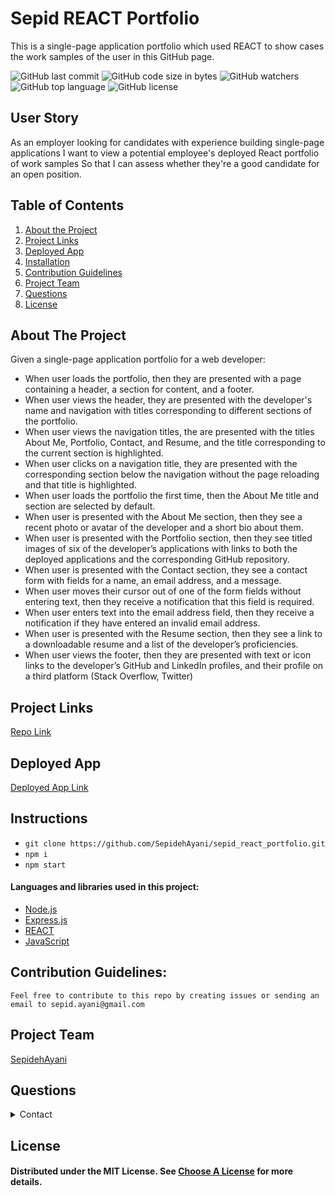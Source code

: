 # Sepid REACT Portfolio

This is a single-page application portfolio which used REACT to show cases the work samples of the user in this GitHub page.

![GitHub last commit](https://img.shields.io/github/last-commit/SepidehAyani/sepid_react_portfolio)  ![GitHub code size in bytes](https://img.shields.io/github/languages/code-size/SepidehAyani/sepid_react_portfolio)  ![GitHub watchers](https://img.shields.io/github/watchers/SepidehAyani/sepid_react_portfolio?label=Watch&style=social)  ![GitHub top language](https://img.shields.io/github/languages/top/SepidehAyani/sepid_react_portfolio)  ![GitHub license](https://img.shields.io/badge/license-MIT-blueyellow) <br> 

## User Story
As an employer looking for candidates with experience building single-page applications
I want to view a potential employee's deployed React portfolio of work samples
So that I can assess whether they're a good candidate for an open position.

## Table of Contents 
1. [About the Project](#About-The-Project)
1. [Project Links](#Project-Links)
1. [Deployed App](#Deployed-App)
1. [Installation](#Installation)
1. [Contribution Guidelines](#Contribution-Guidelines)
1. [Project Team](#Project-Team)
1. [Questions](#Questions)
1. [License](#License)

## About The Project
Given a single-page application portfolio for a web developer:
- When user loads the portfolio, then they are presented with a page containing a header, a section for content, and a footer.
- When user views the header, they are presented with the developer's name and navigation with titles corresponding to different sections of the portfolio.
- When user views the navigation titles, the are presented with the titles About Me, Portfolio, Contact, and Resume, and the title corresponding to the current section is highlighted.
- When user clicks on a navigation title, they are presented with the corresponding section below the navigation without the page reloading and that title is highlighted.
- When user loads the portfolio the first time, then the About Me title and section are selected by default.
- When user is presented with the About Me section, then they see a recent photo or avatar of the developer and a short bio about them.
- When user is presented with the Portfolio section, then they see titled images of six of the developer’s applications with links to both the deployed applications and the corresponding GitHub repository.
- When user is presented with the Contact section, they see a contact form with fields for a name, an email address, and a message.
- When user moves their cursor out of one of the form fields without entering text, then they receive a notification that this field is required.
- When user enters text into the email address field, then they receive a notification if they have entered an invalid email address.
- When user is presented with the Resume section, then they see a link to a downloadable resume and a list of the developer’s proficiencies.
- When user views the footer, then they are presented with text or icon links to the developer’s GitHub and LinkedIn profiles, and their profile on a third platform (Stack Overflow, Twitter) 


## Project Links
[Repo Link](https://github.com/SepidehAyani/sepid_react_portfolio) <br>

## Deployed App
[Deployed App Link](https://sepidehayani.github.io/sepid_react_portfolio/)

## Instructions
- `git clone https://github.com/SepidehAyani/sepid_react_portfolio.git`
- `npm i`
- `npm start`

#### Languages and libraries used in this project:
- <a href="https://nodejs.org/">Node.js</a>
- <a href="https://www.npmjs.com/package/express">Express.js</a>
- <a href="https://reactjs.org/">REACT</a>
- <a href="https://www.javascript.com/">JavaScript</a>

## Contribution Guidelines:
```  
Feel free to contribute to this repo by creating issues or sending an email to sepid.ayani@gmail.com
```
## Project Team
[SepidehAyani](https://github.com/SepidehAyani) <br>

## Questions
<details>
    <summary>Contact</summary>
    sepid.ayani@gmail.com
</details>

## License
#### Distributed under the MIT License. See [Choose A License](https://choosealicense.com/) for more details.
